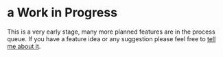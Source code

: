 # a Work in Progress

This is a very early stage, many more planned features are in the process queue.
If you have a feature idea or any suggestion please feel free to [tell me about it](https://github.com/npmnotes/npmnotes/issues).
